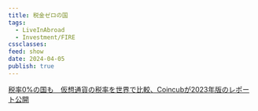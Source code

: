 ```yaml
---
title: 税金ゼロの国
tags:
  - LiveInAbroad
  - Investment/FIRE
cssclasses: 
feed: show
date: 2024-04-05
publish: true
---
```


[税率0%の国も　仮想通貨の税率を世界で比較、Coincubが2023年版のレポート公開](https://coinpost.jp/?p=475378)